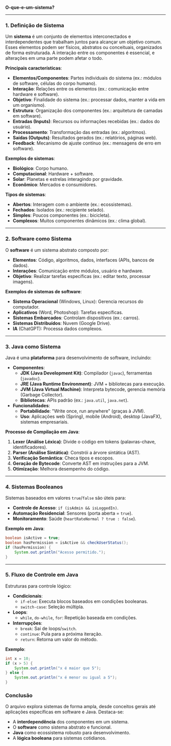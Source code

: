 **O-que-e-um-sistema?**

---

### **1. Definição de Sistema**

Um **sistema** é um conjunto de elementos interconectados e interdependentes que trabalham juntos para alcançar um objetivo comum. Esses elementos podem ser físicos, abstratos ou conceituais, organizados de forma estruturada. A interação entre os componentes é essencial, e alterações em uma parte podem afetar o todo.

**Principais características**:

- **Elementos/Componentes**: Partes individuais do sistema (ex.: módulos de software, células do corpo humano).
- **Interação**: Relações entre os elementos (ex.: comunicação entre hardware e software).
- **Objetivo**: Finalidade do sistema (ex.: processar dados, manter a vida em um organismo).
- **Estrutura**: Organização dos componentes (ex.: arquitetura de camadas em software).
- **Entradas (Inputs)**: Recursos ou informações recebidas (ex.: dados do usuário).
- **Processamento**: Transformação das entradas (ex.: algoritmos).
- **Saídas (Outputs)**: Resultados gerados (ex.: relatórios, páginas web).
- **Feedback**: Mecanismo de ajuste contínuo (ex.: mensagens de erro em software).

**Exemplos de sistemas**:

- **Biológico**: Corpo humano.
- **Computacional**: Hardware + software.
- **Solar**: Planetas e estrelas interagindo por gravidade.
- **Econômico**: Mercados e consumidores.

**Tipos de sistemas**:

- **Abertos**: Interagem com o ambiente (ex.: ecossistemas).
- **Fechados**: Isolados (ex.: recipiente selado).
- **Simples**: Poucos componentes (ex.: bicicleta).
- **Complexos**: Muitos componentes dinâmicos (ex.: clima global).

---

### **2. Software como Sistema**

O **software** é um sistema abstrato composto por:

- **Elementos**: Código, algoritmos, dados, interfaces (APIs, bancos de dados).
- **Interações**: Comunicação entre módulos, usuário e hardware.
- **Objetivo**: Realizar tarefas específicas (ex.: editar texto, processar imagens).

**Exemplos de sistemas de software**:

- **Sistema Operacional** (Windows, Linux): Gerencia recursos do computador.
- **Aplicativos** (Word, Photoshop): Tarefas específicas.
- **Sistemas Embarcados**: Controlam dispositivos (ex.: carros).
- **Sistemas Distribuídos**: Nuvem (Google Drive).
- **IA** (ChatGPT): Processa dados complexos.

---

### **3. Java como Sistema**

Java é uma **plataforma** para desenvolvimento de software, incluindo:

- **Componentes**:
  - **JDK (Java Development Kit)**: Compilador (`javac`), ferramentas (`javadoc`).
  - **JRE (Java Runtime Environment)**: JVM + bibliotecas para execução.
  - **JVM (Java Virtual Machine)**: Interpreta bytecode, gerencia memória (Garbage Collector).
  - **Bibliotecas**: APIs padrão (ex.: `java.util`, `java.net`).
- **Funcionalidades**:
  - **Portabilidade**: "Write once, run anywhere" (graças à JVM).
  - **Uso**: Aplicações web (Spring), mobile (Android), desktop (JavaFX), sistemas empresariais.

**Processo de Compilação em Java**:

1. **Lexer (Análise Léxica)**: Divide o código em tokens (palavras-chave, identificadores).
2. **Parser (Análise Sintática)**: Constrói a árvore sintática (AST).
3. **Verificação Semântica**: Checa tipos e escopos.
4. **Geração de Bytecode**: Converte AST em instruções para a JVM.
5. **Otimização**: Melhora desempenho do código.

---

### **4. Sistemas Booleanos**

Sistemas baseados em valores `true`/`false` são úteis para:

- **Controle de Acesso**: `if (isAdmin && isLoggedIn)`.
- **Automação Residencial**: Sensores (porta aberta = `true`).
- **Monitoramento**: Saúde (`heartRateNormal ? true : false`).

**Exemplo em Java**:

```java
boolean isActive = true;
boolean hasPermission = isActive && checkUserStatus();
if (hasPermission) {
    System.out.println("Acesso permitido.");
}
```

---

### **5. Fluxo de Controle em Java**

Estruturas para controle lógico:

- **Condicionais**:
  - `if-else`: Executa blocos baseados em condições booleanas.
  - `switch-case`: Seleção múltipla.
- **Loops**:
  - `while`, `do-while`, `for`: Repetição baseada em condições.
- **Interrupções**:
  - `break`: Sai de loops/`switch`.
  - `continue`: Pula para a próxima iteração.
  - `return`: Retorna um valor do método.

**Exemplo**:

```java
int x = 10;
if (x > 5) {
    System.out.println("x é maior que 5");
} else {
    System.out.println("x é menor ou igual a 5");
}
```

### **Conclusão**

O arquivo explora sistemas de forma ampla, desde conceitos gerais até aplicações específicas em software e Java. Destaca-se:

- A **interdependência** dos componentes em um sistema.
- O **software** como sistema abstrato e funcional.
- **Java** como ecossistema robusto para desenvolvimento.
- A **lógica booleana** para sistemas cotidianos.
